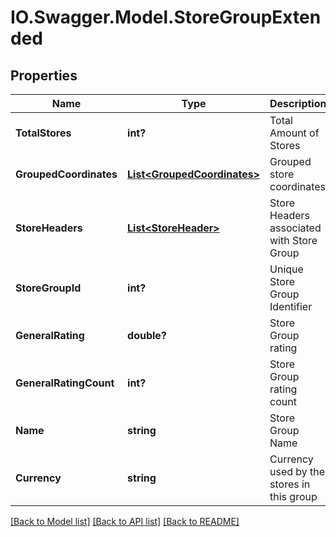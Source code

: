# IO.Swagger.Model.StoreGroupExtended
## Properties

Name | Type | Description | Notes
------------ | ------------- | ------------- | -------------
**TotalStores** | **int?** | Total Amount of Stores | [optional] 
**GroupedCoordinates** | [**List&lt;GroupedCoordinates&gt;**](GroupedCoordinates.md) | Grouped store coordinates | [optional] 
**StoreHeaders** | [**List&lt;StoreHeader&gt;**](StoreHeader.md) | Store Headers associated with Store Group | [optional] 
**StoreGroupId** | **int?** | Unique Store Group Identifier | [optional] 
**GeneralRating** | **double?** | Store Group rating | [optional] 
**GeneralRatingCount** | **int?** | Store Group rating count | [optional] 
**Name** | **string** | Store Group Name | [optional] 
**Currency** | **string** | Currency used by the stores in this group | [optional] 

[[Back to Model list]](../README.md#documentation-for-models) [[Back to API list]](../README.md#documentation-for-api-endpoints) [[Back to README]](../README.md)

